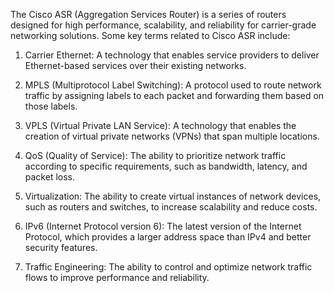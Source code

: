 The Cisco ASR (Aggregation Services Router) is a series of routers designed for high performance, scalability, and reliability for carrier-grade networking solutions. Some key terms related to Cisco ASR include:

1. Carrier Ethernet: A technology that enables service providers to deliver Ethernet-based services over their existing networks.

2. MPLS (Multiprotocol Label Switching): A protocol used to route network traffic by assigning labels to each packet and forwarding them based on those labels.

3. VPLS (Virtual Private LAN Service): A technology that enables the creation of virtual private networks (VPNs) that span multiple locations.

4. QoS (Quality of Service): The ability to prioritize network traffic according to specific requirements, such as bandwidth, latency, and packet loss.

5. Virtualization: The ability to create virtual instances of network devices, such as routers and switches, to increase scalability and reduce costs.

6. IPv6 (Internet Protocol version 6): The latest version of the Internet Protocol, which provides a larger address space than IPv4 and better security features.

7. Traffic Engineering: The ability to control and optimize network traffic flows to improve performance and reliability.
